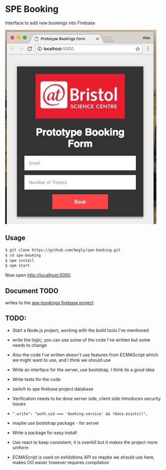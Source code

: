 # SPE Booking

Interface to add new bookings into Firebase

![](docs/interface.png)

## Usage

```bash
$ git clone https://github.com/begly/spe-booking.git
$ cd spe-booking
$ npm install
$ npm start
```

Now open [http://localhost:5000](http://localhost:5000).



## Document TODO

writes to the [spe-bookings firebase project](https://console.firebase.google.com/project/spe-booking)






## TODO:

* Start a Node.js project, working with the build tools I've mentioned
* write the logic, you can use some of the code I've written but some needs to change
* Also the code I've written doesn't use features from ECMAScript which we might want to use, and I think we should use
* Write an interface for the server, use bootstrap, I think its a good idea
* Write tests for the code
* switch to spe firebase project database
* Verification needs to be done server side, client side introduces security issues


* `".write": "auth.uid === 'booking-service' && !data.exists()",`



* maybe use bootstrap package - for server
* Write a package for easy install
* Use react to keep consistent, it is overkill but it makes the project more uniform
* ECMAScript is used on exhibitions API so maybe we should use here, makes OO easier
however requires compilation
